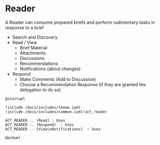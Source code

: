 # Reader 


A Reader can consume prepared briefs and perform rudimentary tasks in response to a brief

- Search and Discovery
- Read / View
    - Brief Material
    - Attachments
    - Discussions
    - Recommendations
    - Notifications (about changes)
- Respond
    - Make Comments (Add to Discussion)
    - Choose a Recommendation Response (if they are granted the delegation to do so)


```plantuml format="svg" classes="uml myDiagram"
@startuml

!include /docs/includes/theme.iuml
!include /docs/includes/common.iuml!act_reader

ACT_READER .. (Read) : Uses
ACT_READER .. (Respond)  : Uses
ACT_READER .. (View\nNotifications)  : Uses

@enduml

```